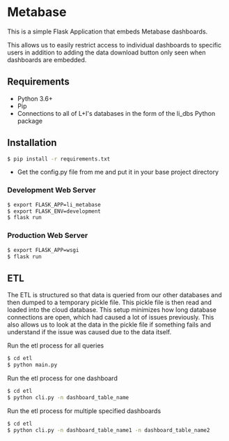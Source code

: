 # Metabase
This is a simple Flask Application that embeds Metabase dashboards.

This allows us to easily restrict access to individual dashboards to specific users in addition to adding the data download button only seen when dashboards are embedded.

## Requirements
- Python 3.6+
- Pip
- Connections to all of L+I's databases in the form of the li_dbs Python package

## Installation
```bash
$ pip install -r requirements.txt
```
- Get the config.py file from me and put it in your base project directory

### Development Web Server
```bash
$ export FLASK_APP=li_metabase
$ export FLASK_ENV=development
$ flask run
```

### Production Web Server
```bash
$ export FLASK_APP=wsgi
$ flask run
```

## ETL
The ETL is structured so that data is queried from our other databases and then dumped to a temporary pickle file. This pickle file is then read and loaded into the cloud database. This setup minimizes how long database connections are open, which had caused a lot of issues previously. This also allows us to look at the data in the pickle file if something fails and understand if the issue was caused due to the data itself.

Run the etl process for all queries 
```bash
$ cd etl
$ python main.py
```
Run the etl process for one dashboard 

```bash
$ cd etl
$ python cli.py -n dashboard_table_name
``` 
Run the etl process for multiple specified dashboards 
```bash
$ cd etl
$ python cli.py -n dashboard_table_name1 -n dashboard_table_name2
``` 
